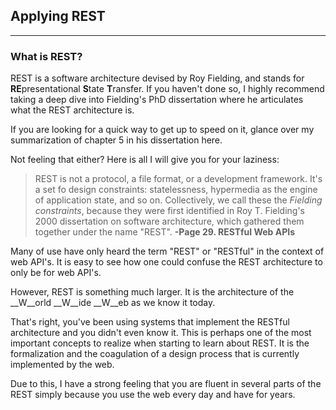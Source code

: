 ## Applying REST
---

### What is REST?

REST is a software architecture devised by Roy Fielding, and stands for **RE**presentational **S**tate **T**ransfer. If you haven't done so, I highly recommend taking a deep dive into Fielding's PhD dissertation where he articulates what the REST architecture is.

If you are looking for a quick way to get up to speed on it, glance over my summarization of chapter 5 in his dissertation here.

Not feeling that either? Here is all I will give you for your laziness:

> REST is not a protocol, a file format, or a development framework. It's a set fo design constraints: statelessness, hypermedia as the engine of application state, and so on. Collectively, we call these the _Fielding constraints_, because they were first identified in Roy T. Fielding's 2000 dissertation on software architecture, which gathered them together under the name "REST". **-Page 29. RESTful Web APIs**

Many of use have only heard the term "REST" or "RESTful" in the context of web API's. It is easy to see how one could confuse the REST architecture to only be for web API's.

However, REST is something much larger. It is the architecture of the __W__orld __W__ide __W__eb as we know it today.

That's right, you've been using systems that implement the RESTful architecture and you didn't even know it. This is perhaps one of the most important concepts to realize when starting to learn about REST. It is the formalization and the coagulation of a design process that is currently implemented by the web.

Due to this, I have a strong feeling that you are fluent in several parts of the REST simply because you use the web every day and have for years.
